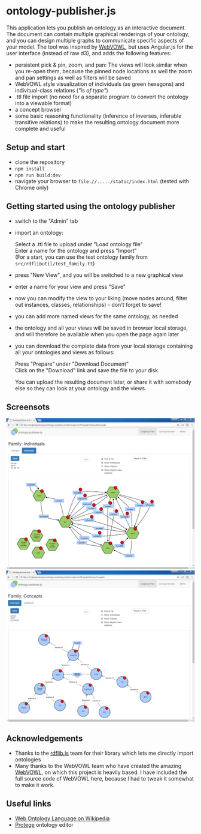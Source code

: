 # ontology-publisher.js

This application lets you publish an ontology as an interactive document. The document can contain multiple graphical renderings of your ontology, and you can design multiple graphs to communicate specific aspects of your model.
The tool was inspired by [WebVOWL](https://github.com/VisualDataWeb/WebVOWL), but uses Angular.js for the user interface (instead of raw d3), and adds the following features:
* persistent pick & pin, zoom, and pan: The views will look similar when you re-open them, because the pinned node locations as well the zoom and pan settings as well as filters will be saved
* WebVOWL style visualization of individuals (as green hexagons) and indivitual-class relations (*"is of type"*)
* .ttl file import (no need for a separate program to convert the ontology into a viewable format)
* a concept browser
* some basic reasoning functionality (inference of inverses, inferable transitive relations) to make the resulting ontology document more complete and useful

## Setup and start
* clone the repository
* `npm install`
* `npm run build:dev`
* navigate your browser to `file://...../static/index.html` (tested with Chrome only)

## Getting started using the ontology publisher
* switch to the "Admin" tab
* import an ontology:

   Select a .ttl file to upload under "Load ontology file"  
   Enter a name for the ontology and press "Import"  
   (For a start, you can use the test ontology family from `src/rdflibutil/test_family.tt`)
* press "New View", and you will be switched to a new graphical view
* enter a name for your view and press "Save"
* now you can modify the view to your liking (move nodes around, filter out instances, classes, relationships) - don't forget to save!
* you can add more named views for the same ontology, as needed
* the ontology and all your views will be saved in browser local storage, and will therefore be available when you open the page again later
* you can download the complete data from your local storage containing all your ontologies and views as follows:

  Press "Prepare" under "Download Document"  
  Click on the "Download" link and save the file to your disk

  You can upload the resulting document later, or share it with somebody else so they can look at your ontology and the views.

## Screensots
![Individuals](https://raw.githubusercontent.com/m-emm/ontology-publisher.js/master/doc/img/Individuals.png "Individuals")
![Concepts](https://raw.githubusercontent.com/m-emm/ontology-publisher.js/master/doc/img/Concepts.png "Concepts")


## Acknowledgements
* Thanks to the [rdflib.js](https://github.com/linkeddata/rdflib.js) team for their library which lets me directly import ontologies
* Many thanks to the WebVOWL team who have created the amazing [WebVOWL](https://github.com/VisualDataWeb/WebVOWL), on which this project is heavily based. I have included the full source code of WebVOWL here, because I had to tweak it somewhat to make it work.

## Useful links
* [Web Ontology Language on Wikipedia](https://en.wikipedia.org/wiki/Web_Ontology_Language)
* [Protege](http://protege.stanford.edu/) ontology editor

